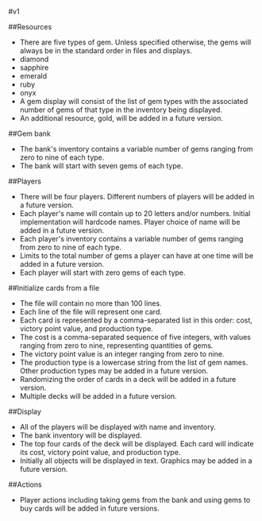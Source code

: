 #v1

##Resources
- There are five types of gem. Unless specified otherwise, the gems will always be in the standard order in files and displays.
 - diamond
 - sapphire
 - emerald
 - ruby
 - onyx
- A gem display will consist of the list of gem types with the associated number of gems of that type in the inventory being displayed.
- An additional resource, gold, will be added in a future version.

##Gem bank
- The bank's inventory contains a variable number of gems ranging from zero to nine of each type.
- The bank will start with seven gems of each type.

##Players
- There will be four players.  Different numbers of players will be added in a future version.
- Each player's name will contain up to 20 letters and/or numbers.  Initial implementation will hardcode names.  Player choice of name will be added in a future version.
- Each player's inventory contains a variable number of gems ranging from zero to nine of each type.
- Limits to the total number of gems a player can have at one time will be added in a future version.
- Each player will start with zero gems of each type.

##Initialize cards from a file
- The file will contain no more than 100 lines.
- Each line of the file will represent one card.
- Each card is represented by a comma-separated list in this order: cost, victory point value, and production type.
- The cost is a comma-separated sequence of five integers, with values ranging from zero to nine, representing quantities of gems.
- The victory point value is an integer ranging from zero to nine.
- The production type is a lowercase string from the list of gem names.  Other production types may be added in a future version.
- Randomizing the order of cards in a deck will be added in a future version.
- Multiple decks will be added in a future version.

##Display
- All of the players will be displayed with name and inventory.
- The bank inventory will be displayed.
- The top four cards of the deck will be displayed.  Each card will indicate its cost, victory point value, and production type.
- Initially all objects will be displayed in text.  Graphics may be added in a future version.

##Actions
- Player actions including taking gems from the bank and using gems to buy cards will be added in future versions.

